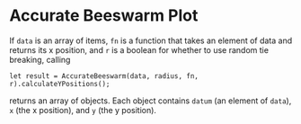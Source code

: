 # Accurate Beeswarm Plot

If `data` is an array of items, `fn` is a function that takes an element
of data and returns its x position, and `r` is a boolean for whether to
use random tie breaking, calling

```
let result = AccurateBeeswarm(data, radius, fn, r).calculateYPositions();
```

returns an array of objects.  Each object contains `datum` (an element of
`data`), `x` (the x position), and `y` (the y position).
